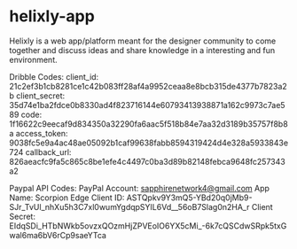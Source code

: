 # helixly-app

Helixly is a web app/platform meant for the designer community to come together and discuss ideas
and share knowledge in a interesting and fun environment.

Dribble Codes:
client_id: 21c2ef3b1cb8281ce1c42b083ff28af4a9952ceaa8e8bcb315de4377b7823a2b
client_secret: 35d74e1ba2fdce0b8330ad4f823716144e60793413938871a162c9973c7ae589
code: 1f16622c9eecaf9d834350a32290fa6aac5f518b84e7aa32d3189b35757f8b8a
access_token: 9038fc5e9a4ac48ae05092b1caf99638fabb8594319424d4e328a5933843e724
callback_url: 826aeacfc9fa5c865c8be1efe4c4497c0ba3d89b82148febca9648fc257343a2 

Paypal API Codes:
PayPal Account: sapphirenetwork4@gmail.com
App Name: Scorpion Edge
Client ID: ASTQpkv9Y3mQ5-YBd20q0jMb9-SJr_TvUl_nhXu5h3C7xl0wumYgdqpSYIL6Vd__56oB7Slag0n2HA_r
Client Secret: EIdqSDi_HTbNWkb5ovzxQOzmHjZPVEoIO6YX5cMi_-6k7cQSCdwSRpk5txGwal6ma6bV6rCp9saeYTca





